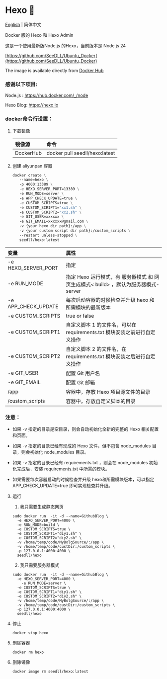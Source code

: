 Hexo 🐋
============

[English](./README.md) | 简体中文

Docker 版的 Hexo 和 Hexo Admin

这是一个使用最新版Node.js 的Hexo，当前版本是 Node.js 24

[https://github.com/SeeDLL/Ubuntu_Docker](https://github.com/SeeDLL/Ubuntu_Docker)

The image is available directly from [Docker Hub](https://hub.docker.com/r/seedll/hexo/)

### 感谢以下项目:

Node.js :
[https://hub.docker.com/_/node ](https://hub.docker.com/_/node "https://hub.docker.com/_/node")

Hexo Blog:
[https://hexo.io ](https://hexo.io "https://hexo.io")  


### docker命令行设置：

1. 下载镜像

   | 镜像源    | 命令                           |
   | :-------- | :----------------------------- |
   | DockerHub | docker pull seedll/hexo:latest |

2. 创建 aliyunpan 容器

   ```dockerfile
   docker create \
      --name=hexo \
      -p 4000:13389 \
      -e HEXO_SERVER_PORT=13389 \
      -e RUN_MODE=server \
      -e APP_CHECK_UPDATE=true \
      -e CUSTOM_SCRIPTS=true \
      -e CUSTOM_SCRIPT1="xx1.sh" \
      -e CUSTOM_SCRIPT2="xx2.sh" \
      -e GIT_USER=xxxxxx \
      -e GIT_EMAIL=xxxxxx@gmail.com \
      -v {your hexo dir path}:/app \
      -v {your custom script dir path}:/custom_scripts \
      --restart unless-stopped \
      seedll/hexo:latest
   ```


| 变量                | 属性                                                         |
| :------------------ | :----------------------------------------------------------- |
| -e HEXO_SERVER_PORT | 指定                                                         |
| -e RUN_MODE         | 指定 Hexo 运行模式，有 服务器模式<server> 和 网页生成模式< build> ，默认为服务器模式-server |
| -e APP_CHECK_UPDATE | 每次启动容器的时候检查并升级 hexo 和所需模块的最新版本       |
| -e CUSTOM_SCRIPTS   | true or false                                                |
| -e CUSTOM_SCRIPT1   | 自定义脚本 1 的文件名，可以在requirements.txt 模块安装之前进行自定义操作 |
| -e CUSTOM_SCRIPT2   | 自定义脚本 2 的文件名，在 requirements.txt 模块安装之后进行自定义操作 |
| -e GIT_USER         | 配置 Git 用户名                                              |
| -e GIT_EMAIL        | 配置 Git 邮箱                                                |
| /app                | 容器中，存放 Hexo 项目源文件的目录                           |
| /custom_scripts     | 容器中，存放自定义脚本的目录                                 |



### 注意：

   * 如果 -v 指定的目录是空目录，则会自动初始化全新的完整的 Hexo 相关配置和页面。

   * 如果 -v 指定的目录已经有现成的 Hexo 文件，但不包含 node_modules 目录，则会初始化 node_modules 目录。

   * 如果 -v 指定的目录已经有 requirements.txt ，则会在 node_modules 初始化完成后，安装 requirements.txt  中所需的模块。

   * 如果需要每次容器启动的时候检查并升级 hexo和所需模块版本，可以指定 APP_CHECK_UPDATE=true 即可实现检查并升级。

3. 运行

   1. 我只需要生成静态网页

   ````
   sudo docker run  -it -d --name=GithubBlog \
     -e HEXO_SERVER_PORT=4000 \
     -e RUN_MODE=build \
     -e CUSTOM_SCRIPTS=true \
     -e CUSTOM_SCRIPT1="diy1.sh" \
     -e CUSTOM_SCRIPT2="diy2.sh" \
     -v /home/temp/code/MyBolgSource/:/app \
     -v /home/temp/code/custDir:/custom_scripts \
     -p 127.0.0.1:4000:4000 \
     seedll/hexo
   ````

   2. 我只需要服务器模式

   ````
   sudo docker run  -it -d --name=GithubBlog \
     -e HEXO_SERVER_PORT=4000 \
       -e RUN_MODE=server \
     -e CUSTOM_SCRIPTS=true \
     -e CUSTOM_SCRIPT1="diy1.sh" \
     -e CUSTOM_SCRIPT2="diy2.sh" \
     -v /home/temp/code/MyBolgSource/:/app \
     -v /home/temp/code/custDir:/custom_scripts \
     -p 127.0.0.1:4000:4000 \
     seedll/hexo
   ````

4. 停止

       docker stop hexo

5. 删除容器

       docker rm hexo

6. 删除镜像

       docker image rm seedll/hexo:latest